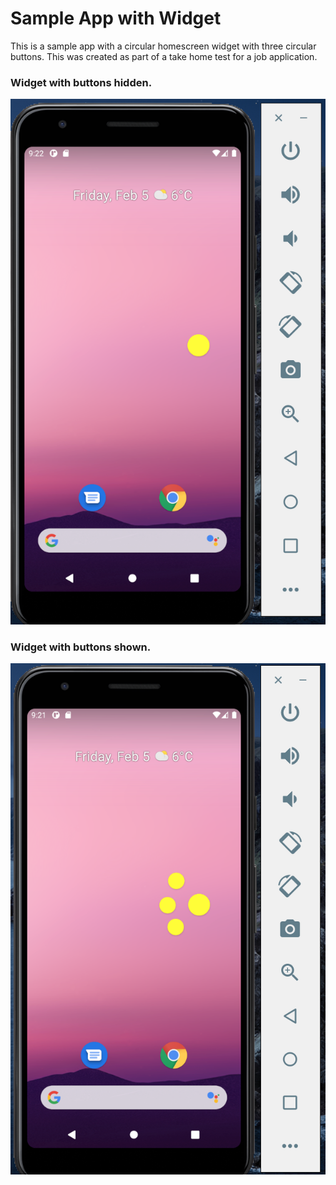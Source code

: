 # Sample App with Widget

This is a sample app with a circular homescreen widget with three circular buttons. This was created as part of a take home test for a job application.

### Widget with buttons hidden.
![hidden](docs/widget-hide.png)

### Widget with buttons shown.
![shown](docs/widget-show.png)
